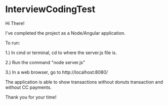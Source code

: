 # InterviewCodingTest

Hi There! 

I've completed the project as a Node/Angular application. 

To run:

1.) In cmd or terminal, cd to where the server.js file is.

2.) Run the command "node server.js"

3.) In a web browser, go to http://localhost:8080/

The application is able to show transactions without donuts transaction and without CC payments. 

Thank you for your time! 